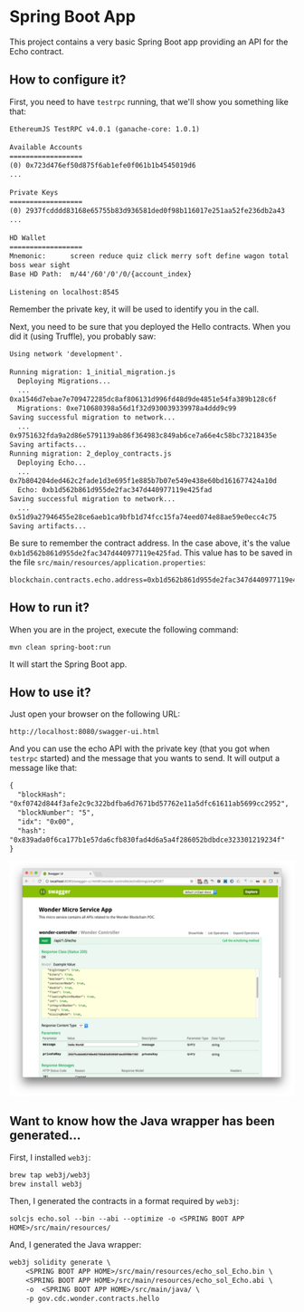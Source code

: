 # Spring Boot App

This project contains a very basic Spring Boot app providing an API for the Echo contract.

## How to configure it?

First, you need to have `testrpc` running, that we'll show you something like that:

```
EthereumJS TestRPC v4.0.1 (ganache-core: 1.0.1)

Available Accounts
==================
(0) 0x723d476ef50d875f6ab1efe0f061b1b4545019d6
...

Private Keys
==================
(0) 2937fcdddd83168e65755b83d936581ded0f98b116017e251aa52fe236db2a43
...

HD Wallet
==================
Mnemonic:      screen reduce quiz click merry soft define wagon total boss wear sight
Base HD Path:  m/44'/60'/0'/0/{account_index}

Listening on localhost:8545
```

Remember the private key, it will be used to identify you in the call.

Next, you need to be sure that you deployed the Hello contracts. When you did it (using Truffle), you probably saw:

```
Using network 'development'.

Running migration: 1_initial_migration.js
  Deploying Migrations...
  ... 0xa1546d7ebae7e709472285dc8af806131d996fd48d9de4851e54fa389b128c6f
  Migrations: 0xe710680398a56d1f32d930039339978a4ddd9c99
Saving successful migration to network...
  ... 0x9751632fda9a2d86e5791139ab86f364983c849ab6ce7a66e4c58bc73218435e
Saving artifacts...
Running migration: 2_deploy_contracts.js
  Deploying Echo...
  ... 0x7b804204ded462c2fade1d3e695f1e885b7b07e549e438e60bd161677424a10d
  Echo: 0xb1d562b861d955de2fac347d440977119e425fad
Saving successful migration to network...
  ... 0x51d9a27946455e28ce6aeb1ca9bfb1d74fcc15fa74eed074e88ae59e0ecc4c75
Saving artifacts...
```

Be sure to remember the contract address. In the case above, it's the value `0xb1d562b861d955de2fac347d440977119e425fad`. This value has to be saved in the file `src/main/resources/application.properties`:

```
blockchain.contracts.echo.address=0xb1d562b861d955de2fac347d440977119e425fad
```

## How to run it?

When you are in the project, execute the following command:

```
mvn clean spring-boot:run
```

It will start the Spring Boot app.

## How to use it?

Just open your browser on the following URL:

```
http://localhost:8080/swagger-ui.html
```

And you can use the echo API with the private key (that you got when `testrpc` started) and the message that you wants to send. It will output a message like that:


```
{
  "blockHash": "0xf0742d844f3afe2c9c322bdfba6d7671bd57762e11a5dfc61611ab5699cc2952",
  "blockNumber": "5",
  "idx": "0x00",
  "hash": "0x839ada0f6ca177b1e57da6cfb830fad4d6a5a4f286052bdbdce323301219234f"
}
```

![Screenshot](./screenshot.png "Swagger Documentation")


## Want to know how the Java wrapper has been generated...

First, I installed `web3j`:

```
brew tap web3j/web3j
brew install web3j
```

Then, I generated the contracts in a format required by `web3j`:

```
solcjs echo.sol --bin --abi --optimize -o <SPRING BOOT APP HOME>/src/main/resources/
```

And, I generated the Java wrapper:

```
web3j solidity generate \
	<SPRING BOOT APP HOME>/src/main/resources/echo_sol_Echo.bin \
	<SPRING BOOT APP HOME>/src/main/resources/echo_sol_Echo.abi \
	-o  <SPRING BOOT APP HOME>/src/main/java/ \
	-p gov.cdc.wonder.contracts.hello
```